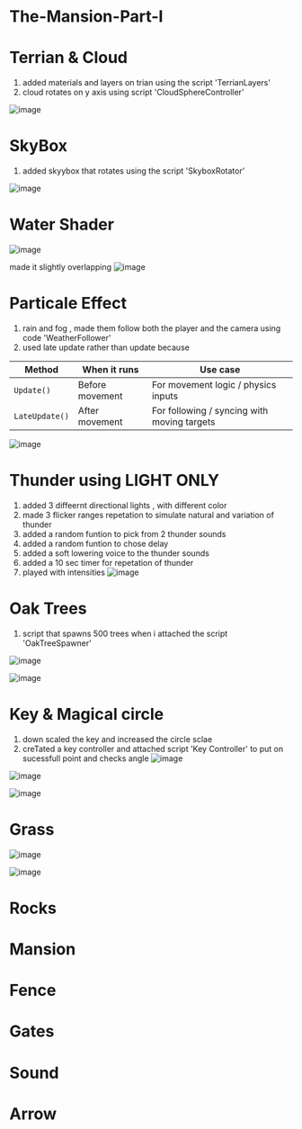 # The-Mansion-Part-I
# Terrian & Cloud 
1. added materials and layers on trian using the script 'TerrianLayers'
2. cloud rotates on y axis using script 'CloudSphereController'

![image](https://github.com/user-attachments/assets/322739c3-cee9-46e0-8ee6-b7b51aaf2271)


# SkyBox
1. added skyybox that rotates using the script 'SkyboxRotator'
   
![image](https://github.com/user-attachments/assets/56796bf1-1cfe-429e-9f3c-e1c27ebb2413)

# Water Shader 

![image](https://github.com/user-attachments/assets/02728518-8770-4282-aea5-d3d5ee4bf8ce)

made it slightly overlapping 
![image](https://github.com/user-attachments/assets/39cd6313-bf05-40d4-86a9-f75cabd4f7da)


# Particale Effect 
1.  rain and fog , made them follow both the player and the camera using code 'WeatherFollower'
2.  used late update rather than update because
   
   | Method         | When it runs    | Use case                                    |
| -------------- | --------------- | ------------------------------------------- |
| `Update()`     | Before movement | For movement logic / physics inputs         |
| `LateUpdate()` | After movement  | For following / syncing with moving targets |

![image](https://github.com/user-attachments/assets/5ee2b552-4285-4ba3-81ad-c369a2a3065d)


# Thunder using LIGHT ONLY 

1. added 3 diffeernt directional lights , with different color
2. made 3 flicker ranges repetation to simulate natural and variation of thunder
3. added a random funtion to pick from 2 thunder sounds
4. added a random funtion to chose delay
5. added a soft lowering voice to the thunder sounds
6. added a 10 sec timer for repetation of thunder
7. played with intensities 
![image](https://github.com/user-attachments/assets/04484b40-ede8-45e8-84bf-a85dc0185670)

# Oak Trees 
1. script that spawns 500 trees when i attached the script 'OakTreeSpawner'

![image](https://github.com/user-attachments/assets/99b8854b-44f1-4756-8a0b-da2a82e20f67)


![image](https://github.com/user-attachments/assets/d9506f57-0f03-49e0-812c-c02821c08a66)

# Key & Magical circle 
1. down scaled the key and increased the circle sclae
2. creTated a key controller and attached script 'Key Controller' to put on sucessfull point and checks angle 
![image](https://github.com/user-attachments/assets/876ad7aa-548e-47df-ae48-cac5ab069bd7)

![image](https://github.com/user-attachments/assets/68ddab96-d5ff-4088-be00-9d80bfb1b972)

![image](https://github.com/user-attachments/assets/9be33f65-b081-4c50-9e63-0cd147d05815)


# Grass 
![image](https://github.com/user-attachments/assets/fd8cc8ad-0fec-4092-9b8e-73ee86aaf9c5)

![image](https://github.com/user-attachments/assets/c06cdca1-a849-4326-b161-1a76a82c6242)

# Rocks 

# Mansion 

# Fence

# Gates

# Sound 

# Arrow 



